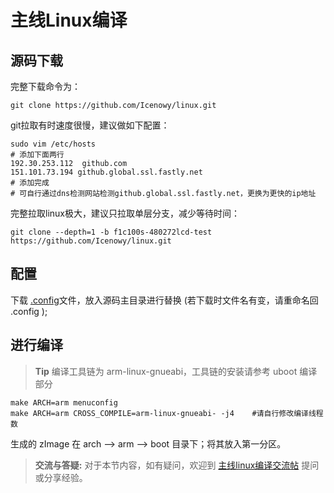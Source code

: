 # 主线Linux编译


## 源码下载


完整下载命令为：

    git clone https://github.com/Icenowy/linux.git

git拉取有时速度很慢，建议做如下配置：

```
sudo vim /etc/hosts
# 添加下面两行
192.30.253.112  github.com
151.101.73.194 github.global.ssl.fastly.net
# 添加完成
# 可自行通过dns检测网站检测github.global.ssl.fastly.net，更换为更快的ip地址
```

完整拉取linux极大，建议只拉取单层分支，减少等待时间：

    git clone --depth=1 -b f1c100s-480272lcd-test https://github.com/Icenowy/linux.git

配置
----

下载 [.config](http://dl.sipeed.com/LICHEE/Nano/SDK/config)文件，放入源码主目录进行替换 (若下载时文件名有变，请重命名回 .config );

进行编译
--------

> **Tip** 编译工具链为 arm-linux-gnueabi，工具链的安装请参考 uboot 编译部分

``` 
make ARCH=arm menuconfig
make ARCH=arm CROSS_COMPILE=arm-linux-gnueabi- -j4    #请自行修改编译线程数
```

生成的 zImage 在 arch --\> arm --\> boot 目录下；将其放入第一分区。

> **交流与答疑:** 对于本节内容，如有疑问，欢迎到 [主线linux编译交流帖](http://bbs.lichee.pro/d/22-linux) 提问或分享经验。
